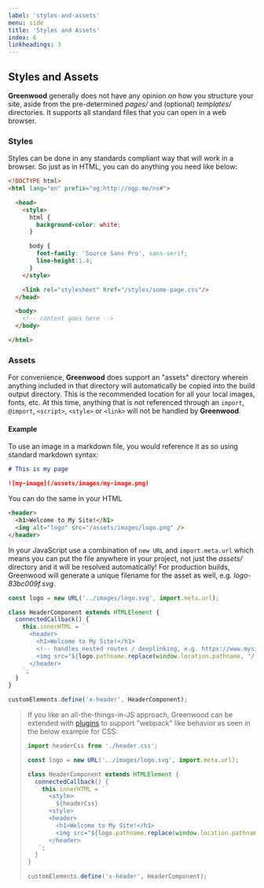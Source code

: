 ```yaml
---
label: 'styles-and-assets'
menu: side
title: 'Styles and Assets'
index: 6
linkheadings: 3
---
```


## Styles and Assets
**Greenwood** generally does not have any opinion on how you structure your site, aside from the pre-determined _pages/_ and (optional) _templates/_ directories.  It supports all standard files that you can open in a web browser.


### Styles
Styles can be done in any standards compliant way that will work in a browser.  So just as in HTML, you can do anything you need like below:

```html
<!DOCTYPE html>
<html lang="en" prefix="og:http://ogp.me/ns#">

  <head>
    <style>
      html {
        background-color: white;
      }

      body {
        font-family: 'Source Sans Pro', sans-serif;
        line-height:1.4;
      }
    </style>

    <link rel="stylesheet" href="/styles/some-page.css"/>
  </head>

  <body>
    <!-- content goes here -->
  </body>

</html>
```

### Assets

For convenience, **Greenwood** does support an "assets" directory wherein anything included in that directory will automatically be copied into the build output directory.  This is the recommended location for all your local images, fonts, etc.  At this time, anything that is not referenced through an `import`, `@import`, `<script>`, `<style>` or `<link>` will not be handled by **Greenwood**.

#### Example
To use an image in a markdown file, you would reference it as so using standard markdown syntax:

```md
# This is my page

![my-image](/assets/images/my-image.png)
```

You can do the same in your HTML

```html
<header>
  <h1>Welcome to My Site!</h1>
  <img alt="logo" src="/assets/images/logo.png" />
</header>
```

In your JavaScript use a combination of `new URL` and `import.meta.url` which means you can put the file anywhere in your project, not just the _assets/_ directory and it will be resolved automatically!  For production builds, Greenwood will generate a unique filename for the asset as well, e.g. _logo-83bc009f.svg_.

```js
const logo = new URL('../images/logo.svg', import.meta.url);

class HeaderComponent extends HTMLElement {
  connectedCallback() {
    this.innerHTML = `
      <header>
        <h1>Welcome to My Site!</h1>
        <!-- handles nested routes / deeplinking, e.g. https://www.mysite.com/some/page/ -->
        <img src="${logo.pathname.replace(window.location.pathname, '/')}" alt="Greenwood logo"/>
      </header>
    `;
  }
}

customElements.define('x-header', HeaderComponent);
```

> If you like an all-the-things-in-JS approach, Greenwood can be extended with [plugins](/plugins/) to support "webpack" like behavior as seen in the below example for CSS:
>
> ```javascript
> import headerCss from './header.css';
> 
> const logo = new URL('../images/logo.svg', import.meta.url);
>
> class HeaderComponent extends HTMLElement {
>   connectedCallback() {
>     this.innerHTML = `
>       <style>
>         ${headerCss}
>       <style>
>       <header>
>         <h1>Welcome to My Site!</h1>
>         <img src="${logo.pathname.replace(window.location.pathname, '/')}" alt="Greenwood logo"/>
>       </header>
>    `;
>   }
> }
>
> customElements.define('x-header', HeaderComponent);
> ```